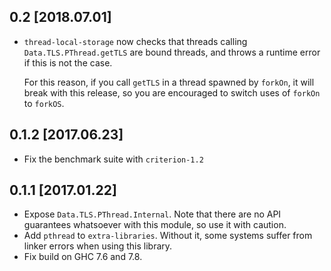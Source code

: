## 0.2 [2018.07.01]
* `thread-local-storage` now checks that threads calling
  `Data.TLS.PThread.getTLS` are bound threads, and throws a runtime error if
  this is not the case.

  For this reason, if you call `getTLS` in a thread spawned by `forkOn`, it
  will break with this release, so you are encouraged to switch uses of
  `forkOn` to `forkOS`.

## 0.1.2 [2017.06.23]
* Fix the benchmark suite with `criterion-1.2`

## 0.1.1 [2017.01.22]
* Expose `Data.TLS.PThread.Internal`. Note that there are no API guarantees
  whatsoever with this module, so use it with caution.
* Add `pthread` to `extra-libraries`. Without it, some systems suffer
  from linker errors when using this library.
* Fix build on GHC 7.6 and 7.8.
